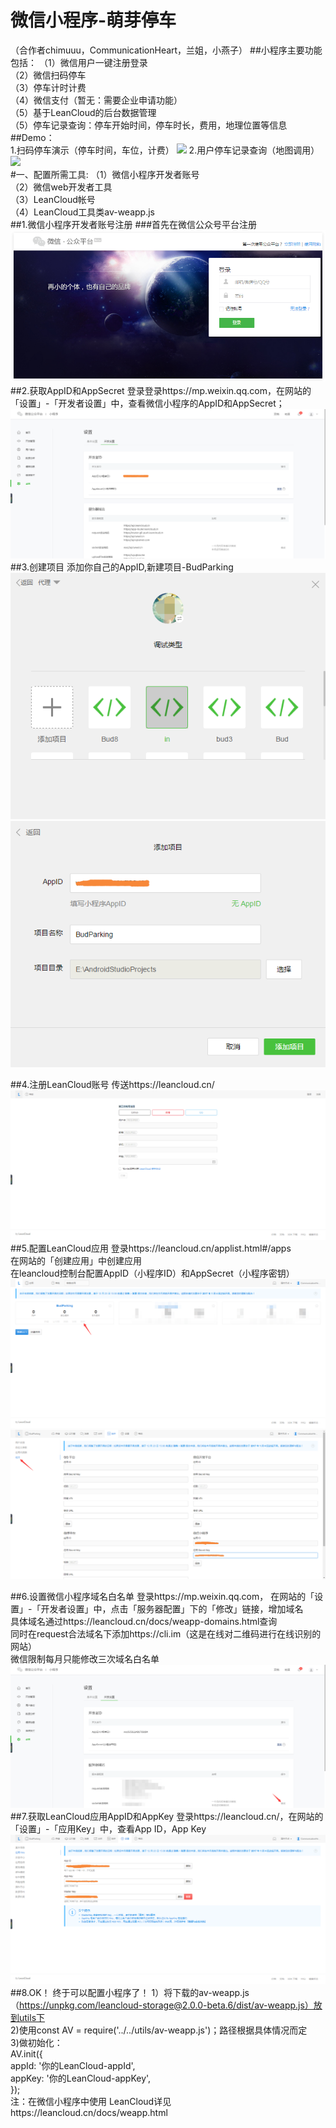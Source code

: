 # 微信小程序-萌芽停车
（合作者chimuuu，CommunicationHeart，兰姐，小燕子）
##小程序主要功能包括：
（1）微信用户一键注册登录	
（2）微信扫码停车<br>
（3）停车计时计费<br>
（4）微信支付（暂无：需要企业申请功能）<br>
（5）基于LeanCloud的后台数据管理<br>
（5）停车记录查询：停车开始时间，停车时长，费用，地理位置等信息<br>
##Demo：<br>
1.扫码停车演示（停车时间，车位，计费）
![](https://github.com/chimuuu/Images/blob/master/button3_1.png)
2.用户停车记录查询（地图调用）
![](https://github.com/chimuuu/Images/blob/master/record_1.png)
<br>
#一、配置所需工具:
（1）微信小程序开发者账号<br>
（2）微信web开发者工具<br>
（3）LeanCloud帐号<br>
（4）LeanCloud工具类av-weapp.js<br>
##1.微信小程序开发者账号注册
###首先在微信公众号平台注册
![](https://github.com/chimuuu/Images/blob/master/1.png)
##2.获取AppID和AppSecret
登录登录https://mp.weixin.qq.com，在网站的「设置」-「开发者设置」中，查看微信小程序的AppID和AppSecret；
![](https://github.com/chimuuu/Images/blob/master/2.png)
##3.创建项目
添加你自己的AppID,新建项目-BudParking
![](https://github.com/chimuuu/Images/blob/master/3.png)
![](https://github.com/chimuuu/Images/blob/master/4.png)

##4.注册LeanCloud账号
传送https://leancloud.cn/
![](https://github.com/chimuuu/Images/blob/master/5.png)
##5.配置LeanCloud应用
登录https://leancloud.cn/applist.html#/apps<br>
在网站的「创建应用」中创建应用<br>
在leancloud控制台配置AppID（小程序ID）和AppSecret（小程序密钥）<br>
![](https://github.com/chimuuu/Images/blob/master/6.png)
![](https://github.com/chimuuu/Images/blob/master/7.png)

##6.设置微信小程序域名白名单
登录https://mp.weixin.qq.com，
在网站的「设置」-「开发者设置」中，点击「服务器配置」下的「修改」链接，增加域名<br>
具体域名通过https://leancloud.cn/docs/weapp-domains.html查询<br>
同时在request合法域名下添加https://cli.im（这是在线对二维码进行在线识别的网站）<br>
微信限制每月只能修改三次域名白名单<br>
![](https://github.com/chimuuu/Images/blob/master/8.png)
##7.获取LeanCloud应用AppID和AppKey
登录https://leancloud.cn/，在网站的「设置」-「应用Key」中，查看App ID，App Key
![](https://github.com/chimuuu/Images/blob/master/9.png)
##8.OK！ 终于可以配置小程序了！
1）将下载的av-weapp.js（https://unpkg.com/leancloud-storage@2.0.0-beta.6/dist/av-weapp.js）放到utils下<br>
2)使用const AV = require('../../utils/av-weapp.js')；路径根据具体情况而定<br>
3)做初始化：<br>
    AV.init({<br>
    appId: '你的LeanCloud-appId',<br>
    appKey: '你的LeanCloud-appKey',<br>
    });<br>
注：在微信小程序中使用 LeanCloud详见https://leancloud.cn/docs/weapp.html<br>
